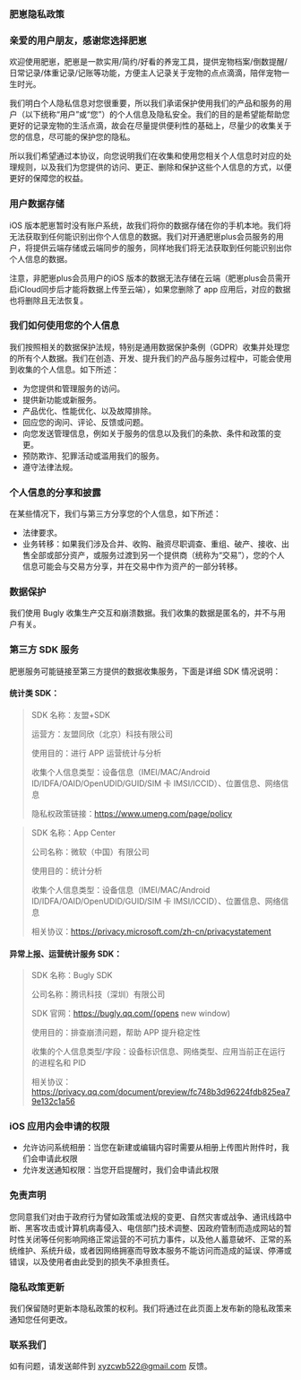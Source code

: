 ### 肥崽隐私政策

### 亲爱的用户朋友，感谢您选择肥崽

欢迎使用肥崽，肥崽是一款实用/简约/好看的养宠工具，提供宠物档案/倒数提醒/日常记录/体重记录/记账等功能，方便主人记录关于宠物的点点滴滴，陪伴宠物一生时光。

我们明白个人隐私信息对您很重要，所以我们承诺保护使用我们的产品和服务的用户（以下统称“用户”或“您”）的个人信息及隐私安全。我们的目的是希望能帮助您更好的记录宠物的生活点滴，故会在尽量提供便利性的基础上，尽量少的收集关于您的信息，尽可能的保护您的隐私。

所以我们希望通过本协议，向您说明我们在收集和使用您相关个人信息时对应的处理规则，以及我们为您提供的访问、更正、删除和保护这些个人信息的方式，以便更好的保障您的权益。

### 用户数据存储
iOS 版本肥崽暂时没有账户系统，故我们将你的数据存储在你的手机本地。我们将无法获取到任何能识别出你个人信息的数据。我们对开通肥崽plus会员服务的用户，将提供云端存储或云端同步的服务，同样地我们将无法获取到任何能识别出你个人信息的数据。

注意，非肥崽plus会员用户的iOS 版本的数据无法存储在云端（肥崽plus会员需开启iCloud同步后才能将数据上传至云端），如果您删除了 app 应用后，对应的数据也将删除且无法恢复。

### 我们如何使用您的个人信息

我们按照相关的数据保护法规，特别是通用数据保护条例（GDPR）收集并处理您的所有个人数据。我们在创造、开发、提升我们的产品与服务过程中，可能会使用到收集的个人信息。如下所述：
- 为您提供和管理服务的访问。
- 提供新功能或新服务。
- 产品优化、性能优化、以及故障排除。
- 回应您的询问、评论、反馈或问题。
- 向您发送管理信息，例如关于服务的信息以及我们的条款、条件和政策的变更。
- 预防欺诈、犯罪活动或滥用我们的服务。
- 遵守法律法规。

### 个人信息的分享和披露

在某些情况下，我们与第三方分享您的个人信息，如下所述：
- 法律要求。
- 业务转移：如果我们涉及合并、收购、融资尽职调查、重组、破产、接收、出售全部或部分资产，或服务过渡到另一个提供商（统称为“交易”），您的个人信息可能会与交易方分享，并在交易中作为资产的一部分转移。
### 数据保护

我们使用 Bugly 收集生产交互和崩溃数据。我们收集的数据是匿名的，并不与用户有关。

### 第三方 SDK 服务

肥崽服务可能链接至第三方提供的数据收集服务，下面是详细 SDK 情况说明：

#### 统计类 SDK：
> SDK 名称：友盟+SDK
>
> 运营方：友盟同欣（北京）科技有限公司
>
> 使用目的：进行 APP 运营统计与分析
>
> 收集个人信息类型：设备信息（IMEI/MAC/Android ID/IDFA/OAID/OpenUDID/GUID/SIM 卡 IMSI/ICCID）、位置信息、网络信息
>
> 隐私权政策链接：https://www.umeng.com/page/policy

> SDK 名称：App Center
>
> 公司名称：微软（中国）有限公司
>
> 使用目的：统计分析
>
> 收集个人信息类型：设备信息（IMEI/MAC/Android ID/IDFA/OAID/OpenUDID/GUID/SIM 卡 IMSI/ICCID）、位置信息、网络信息
>
> 相关协议：https://privacy.microsoft.com/zh-cn/privacystatement
>
#### 异常上报、运营统计服务 SDK：
> SDK 名称：Bugly SDK
>
> 公司名称：腾讯科技（深圳）有限公司
>
> SDK 官网：https://bugly.qq.com/(opens new window)
>
> 使用目的：排查崩溃问题，帮助 APP 提升稳定性
>
> 收集的个人信息类型/字段：设备标识信息、网络类型、应用当前正在运行的进程名和 PID
>
> 相关协议：https://privacy.qq.com/document/preview/fc748b3d96224fdb825ea79e132c1a56

### iOS 应用内会申请的权限

- 允许访问系统相册：当您在新建或编辑内容时需要从相册上传图片附件时，我们会申请此权限
- 允许发送通知权限：当您开启提醒时，我们会申请此权限

### 免责声明

您同意我们对由于政府行为譬如政策或法规的变更、自然灾害或战争、通讯线路中断、黑客攻击或计算机病毒侵入、电信部门技术调整、因政府管制而造成网站的暂时性关闭等任何影响网络正常运营的不可抗力事件，以及他人蓄意破坏、正常的系统维护、系统升级，或者因网络拥塞而导致本服务不能访问而造成的延误、停滞或错误，以及使用者由此受到的损失不承担责任。

### 隐私政策更新

我们保留随时更新本隐私政策的权利。我们将通过在此页面上发布新的隐私政策来通知您任何更改。

### 联系我们

如有问题，请发送邮件到 xyzcwb522@gmail.com 反馈。
